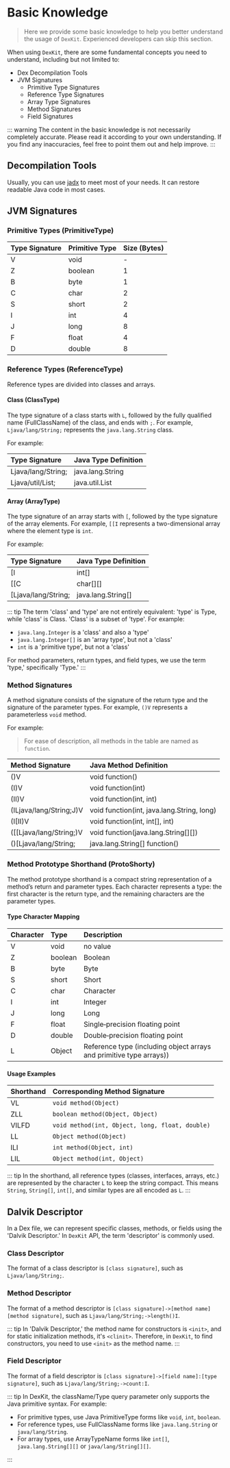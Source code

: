 # Basic Knowledge

> Here we provide some basic knowledge to help you better understand the usage of `DexKit`.
> Experienced developers can skip this section.

When using `DexKit`, there are some fundamental concepts you need to understand, including but not
limited to:

- Dex Decompilation Tools
- JVM Signatures
    - Primitive Type Signatures
    - Reference Type Signatures
    - Array Type Signatures
    - Method Signatures
    - Field Signatures

::: warning
The content in the basic knowledge is not necessarily completely accurate. Please read it according
to your own understanding. If you find any inaccuracies, feel free to point them out and help
improve.
:::

## Decompilation Tools

Usually, you can use [jadx](https://github.com/skylot/jadx) to meet most of your needs.
It can restore readable Java code in most cases.

## JVM Signatures

### Primitive Types (PrimitiveType)

| Type Signature | Primitive Type | Size (Bytes) |
|:---------------|:---------------|:-------------|
| V              | void           | -            |
| Z              | boolean        | 1            |
| B              | byte           | 1            |
| C              | char           | 2            |
| S              | short          | 2            |
| I              | int            | 4            |
| J              | long           | 8            |
| F              | float          | 4            |
| D              | double         | 8            |

### Reference Types (ReferenceType)

Reference types are divided into classes and arrays.

#### Class (ClassType)

The type signature of a class starts with `L`, followed by the fully qualified name (FullClassName)
of the class, and ends with `;`. For example, `Ljava/lang/String;` represents the `java.lang.String`
class.

For example:

| Type Signature     | Java Type Definition |
|:-------------------|:---------------------|
| Ljava/lang/String; | java.lang.String     |
| Ljava/util/List;   | java.util.List       |

#### Array (ArrayType)

The type signature of an array starts with `[`, followed by the type signature of the array
elements.
For example, `[[I` represents a two-dimensional array where the element type is `int`.

For example:

| Type Signature      | Java Type Definition |
|:--------------------|:---------------------|
| [I                  | int[]                |
| [[C                 | char[][]             |
| [Ljava/lang/String; | java.lang.String[]   |

::: tip
The term 'class' and 'type' are not entirely equivalent: 'type' is Type, while 'class' is Class.
'Class' is a subset of 'type'. For example:

- `java.lang.Integer` is a 'class' and also a 'type'
- `java.lang.Integer[]` is an 'array type', but not a 'class'
- `int` is a 'primitive type', but not a 'class'

For method parameters, return types, and field types, we use the term 'type,' specifically 'Type.'
:::

### Method Signatures

A method signature consists of the signature of the return type and the signature of the parameter
types. For example, `()V` represents a parameterless `void` method.

For example:
> For ease of description, all methods in the table are named as `function`.

| Method Signature        | Java Method Definition                     |
|:------------------------|:-------------------------------------------|
| ()V                     | void function()                            |
| (I)V                    | void function(int)                         |
| (II)V                   | void function(int, int)                    |
| (ILjava/lang/String;J)V | void function(int, java.lang.String, long) |
| (I[II)V                 | void function(int, int[], int)             |
| ([[Ljava/lang/String;)V | void function(java.lang.String[][])        |
| ()[Ljava/lang/String;   | java.lang.String[] function()              |

### Method Prototype Shorthand (ProtoShorty)

The method prototype shorthand is a compact string representation of a method’s return and parameter
types. Each character represents a type: the first character is the return type, and the remaining
characters are the parameter types.

#### Type Character Mapping

| Character | Type    | Description                                                         |
|:----------|:--------|:--------------------------------------------------------------------|
| V         | void    | no value                                                            |
| Z         | boolean | Boolean                                                             |
| B         | byte    | Byte                                                                |
| S         | short   | Short                                                               |
| C         | char    | Character                                                           |
| I         | int     | Integer                                                             |
| J         | long    | Long                                                                |
| F         | float   | Single‐precision floating point                                     |
| D         | double  | Double‐precision floating point                                     |
| L         | Object  | Reference type (including object arrays and primitive type arrays)) |

#### Usage Examples

| Shorthand | Corresponding Method Signature                  |
|:----------|:------------------------------------------------|
| VL        | `void method(Object)`                           |
| ZLL       | `boolean method(Object, Object)`                |
| VILFD     | `void method(int, Object, long, float, double)` |
| LL        | `Object method(Object)`                         |
| ILI       | `int method(Object, int)`                       |
| LIL       | `Object method(int, Object)`                    |

::: tip
In the shorthand, all reference types (classes, interfaces, arrays, etc.) are represented by the
character `L` to keep the string compact. This means `String`, `String[]`, `int[]`, and similar
types are all encoded as `L`.
:::

## Dalvik Descriptor

In a Dex file, we can represent specific classes, methods, or fields using the 'Dalvik Descriptor.'
In `DexKit` API, the term 'descriptor' is commonly used.

### Class Descriptor

The format of a class descriptor is `[class signature]`, such as `Ljava/lang/String;`.

### Method Descriptor

The format of a method descriptor is `[class signature]->[method name][method signature]`,
such as `Ljava/lang/String;->length()I`.

::: tip
In 'Dalvik Descriptor,' the method name for constructors is `<init>`, and for static initialization
methods, it's `<clinit>`. Therefore, in `DexKit`, to find constructors, you need to use `<init>` as
the method name.
:::

### Field Descriptor

The format of a field descriptor is `[class signature]->[field name]:[type signature]`, such
as `Ljava/lang/String;->count:I`.

::: tip
In DexKit, the className/Type query parameter only supports the Java primitive syntax. For example:

- For primitive types, use Java PrimitiveType forms like `void`, `int`, `boolean`.
- For reference types, use FullClassName forms like `java.lang.String` or `java/lang/String`.
- For array types, use ArrayTypeName forms like `int[]`, `java.lang.String[][]`
  or `java/lang/String[][]`.

:::
